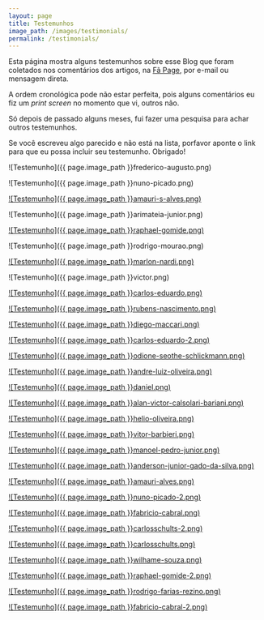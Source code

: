 ```yaml
---
layout: page
title: Testemunhos
image_path: /images/testimonials/
permalink: /testimonials/
---
```


Esta página mostra alguns testemunhos sobre esse Blog que foram coletados nos comentários dos artigos, na [Fã Page](https://www.facebook.com/objectpascalprogramming/), por e-mail ou mensagem direta.

A ordem cronológica pode não estar perfeita, pois alguns comentários eu fiz um *print screen* no momento que vi, outros não.

Só depois de passado alguns meses, fui fazer uma pesquisa para achar outros testemunhos.

Se você escreveu algo parecido e não está na lista, porfavor aponte o link para que eu possa incluir seu testemunho. Obrigado!

![Testemunho]({{ page.image_path }}frederico-augusto.png)

![Testemunho]({{ page.image_path }}nuno-picado.png)

[![Testemunho]({{ page.image_path }}amauri-s-alves.png)](http://objectpascalprogramming.com/posts/interfaces-em-todo-lugar/#comment-3003869430)

![Testemunho]({{ page.image_path }}arimateia-junior.png)

[![Testemunho]({{ page.image_path }}raphael-gomide.png)](http://objectpascalprogramming.com/posts/objetos-pensam-e-tomam-decisoes/#comment-2656856418)

![Testemunho]({{ page.image_path }}rodrigo-mourao.png)

[![Testemunho]({{ page.image_path }}marlon-nardi.png)](http://objectpascalprogramming.com/posts/construtores-da-classe-primario-secundarios/#comment-2591573163)

![Testemunho]({{ page.image_path }}victor.png)

[![Testemunho]({{ page.image_path }}carlos-eduardo.png)](http://objectpascalprogramming.com/posts/nao-utilize-nil-ou-null/#comment-2617771905)

[![Testemunho]({{ page.image_path }}rubens-nascimento.png)](http://objectpascalprogramming.com/posts/nao-utilize-casting/#comment-2629865788)

[![Testemunho]({{ page.image_path }}diego-maccari.png)](http://objectpascalprogramming.com/posts/heranca-pode-ser-o-mal-da-orientacao-a-objetos-parte-1/#comment-2691799122)

[![Testemunho]({{ page.image_path }}carlos-eduardo-2.png)](http://objectpascalprogramming.com/posts/nao-utilize-casting/#comment-2629964585)

[![Testemunho]({{ page.image_path }}odione-seothe-schlickmann.png)](http://objectpascalprogramming.com/posts/procedural-e-facil-orientado-a-objetos-e-dificil/#comment-2878755909)

[![Testemunho]({{ page.image_path }}andre-luiz-oliveira.png)](http://objectpascalprogramming.com/posts/delegacao-de-implementacao-de-interfaces/#comment-2931258737)

[![Testemunho]({{ page.image_path }}daniel.png)](http://objectpascalprogramming.com/posts/interfaces-delegacao-problemas-solucoes/#comment-2944544578)

[![Testemunho]({{ page.image_path }}alan-victor-calsolari-bariani.png)](http://objectpascalprogramming.com/posts/nao-culpe-o-codigo-alheio/#comment-2977553428)

[![Testemunho]({{ page.image_path }}helio-oliveira.png)](http://objectpascalprogramming.com/posts/diga-me-algo-sobre-voce/#comment-3001231856)

[![Testemunho]({{ page.image_path }}vitor-barbieri.png)](http://objectpascalprogramming.com/posts/objetos-agregados/#comment-3038150112)

[![Testemunho]({{ page.image_path }}manoel-pedro-junior.png)](http://objectpascalprogramming.com/posts/retrospectiva-2016/#comment-3079759369)

[![Testemunho]({{ page.image_path }}anderson-junior-gado-da-silva.png)](http://objectpascalprogramming.com/posts/retrospectiva-2016/#comment-3084970161)

[![Testemunho]({{ page.image_path }}amauri-alves.png)](http://objectpascalprogramming.com/posts/retrospectiva-2016/#comment-3079855710)

[![Testemunho]({{ page.image_path }}nuno-picado-2.png)](http://objectpascalprogramming.com/posts/retrospectiva-2016/#comment-3079221115)

[![Testemunho]({{ page.image_path }}fabricio-cabral.png)](http://objectpascalprogramming.com/posts/retrospectiva-2016/#comment-3079314704)

[![Testemunho]({{ page.image_path }}carlosschults-2.png)](http://objectpascalprogramming.com/posts/retrospectiva-2016/#comment-3079203467)

[![Testemunho]({{ page.image_path }}carlosschults.png)](http://carlosschults.net/pt/blogs-desenvolvimento-portugues/#object-pascal-programming)

[![Testemunho]({{ page.image_path }}wilhame-souza.png)](http://objectpascalprogramming.com/observando-objetos#comment-3318718279)

[![Testemunho]({{ page.image_path }}raphael-gomide-2.png)](http://objectpascalprogramming.com/observando-objetos#comment-3318962646)

[![Testemunho]({{ page.image_path }}rodrigo-farias-rezino.png)](http://objectpascalprogramming.com/herdar-para-rotular#comment-3329742323)

[![Testemunho]({{ page.image_path }}fabricio-cabral-2.png)](https://gitter.im/mdbs99/opp?at=59356109e531dbc905b178e6)